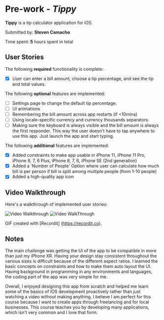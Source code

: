 # Pre-work - *Tippy*

**Tippy** is a tip calculator application for iOS.

Submitted by: **Steven Camacho**

Time spent: **5** hours spent in total

## User Stories

The following **required** functionality is complete:

* [X] User can enter a bill amount, choose a tip percentage, and see the tip and total values.

The following **optional** features are implemented:
* [ ] Settings page to change the default tip percentage.
* [ ] UI animations
* [ ] Remembering the bill amount across app restarts (if <10mins)
* [ ] Using locale-specific currency and currency thousands separators.
* [ ] Making sure the keyboard is always visible and the bill amount is always the first responder. This way the user doesn't have to tap anywhere to use this app. Just launch the app and start typing.

The following **additional** features are implemented:
- [X] Added constraints to make app usable in iPhone 11, iPhone 11 Pro, iPhone 8, 7, 6 Plus, iPhone 8, 7, 6, iPhone SE (2nd generation)
- [X] Added a 'Number of People' Option where user can calculate how much bill is per person if bill is split among multiple people (from 1-10 people)
- [X] Added a high-quality app icon

## Video Walkthrough 

Here's a walkthrough of implemented user stories:

<img src='http://g.recordit.co/7EvLSIDA7y.gif' title='Video Walkthrough' width='' alt='Video Walkthrough' />
<img src='Users/stevencamacho/Downloads/TipLogo.png' title='Video WalkThrough' alt='Video WalkThrough' />

GIF created with [Recordit] (https://recordit.co).

## Notes

The main challenge was getting the UI of the app to be compatible in more than just my iPhone XR. Having your design stay consistent throughout the various sizes is difficult because of the different aspect ratios. I learned the basic concepts on constraints and how to make them auto layout the UI. Having background in programming in any environments and languages, the coding part of the app was very simple for me. 

Overall, I enjoyed designing this app from scratch and helped me learn some of the basics of IOS development proactively rather than just watching a video without making anything. I believe I am perfect for this course because I want to create apps through freelancing and for local businesses. This course teaches you by developing many applications, which isn't very common and I love that form. 

